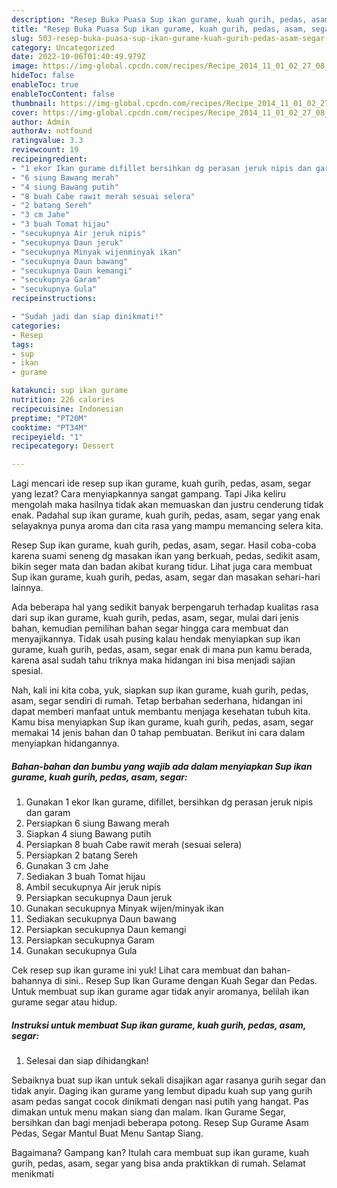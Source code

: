 ```yaml
---
description: "Resep Buka Puasa Sup ikan gurame, kuah gurih, pedas, asam, segar Anti Gagal"
title: "Resep Buka Puasa Sup ikan gurame, kuah gurih, pedas, asam, segar Anti Gagal"
slug: 503-resep-buka-puasa-sup-ikan-gurame-kuah-gurih-pedas-asam-segar-anti-gagal
category: Uncategorized
date: 2022-10-06T01:40:49.979Z
image: https://img-global.cpcdn.com/recipes/Recipe_2014_11_01_02_27_08_903_76a0e7da9471ebb23e45/680x482cq70/sup-ikan-gurame-kuah-gurih-pedas-asam-segar-foto-resep-utama.jpg
hideToc: false
enableToc: true
enableTocContent: false
thumbnail: https://img-global.cpcdn.com/recipes/Recipe_2014_11_01_02_27_08_903_76a0e7da9471ebb23e45/680x482cq70/sup-ikan-gurame-kuah-gurih-pedas-asam-segar-foto-resep-utama.jpg
cover: https://img-global.cpcdn.com/recipes/Recipe_2014_11_01_02_27_08_903_76a0e7da9471ebb23e45/680x482cq70/sup-ikan-gurame-kuah-gurih-pedas-asam-segar-foto-resep-utama.jpg
author: Admin
authorAv: notfound
ratingvalue: 3.3
reviewcount: 19
recipeingredient:
- "1 ekor Ikan gurame difillet bersihkan dg perasan jeruk nipis dan garam"
- "6 siung Bawang merah"
- "4 siung Bawang putih"
- "8 buah Cabe rawit merah sesuai selera"
- "2 batang Sereh"
- "3 cm Jahe"
- "3 buah Tomat hijau"
- "secukupnya Air jeruk nipis"
- "secukupnya Daun jeruk"
- "secukupnya Minyak wijenminyak ikan"
- "secukupnya Daun bawang"
- "secukupnya Daun kemangi"
- "secukupnya Garam"
- "secukupnya Gula"
recipeinstructions:

- "Sudah jadi dan siap dinikmati!"
categories:
- Resep
tags:
- sup
- ikan
- gurame

katakunci: sup ikan gurame 
nutrition: 226 calories
recipecuisine: Indonesian
preptime: "PT20M"
cooktime: "PT34M"
recipeyield: "1"
recipecategory: Dessert

---
```



Lagi mencari ide resep sup ikan gurame, kuah gurih, pedas, asam, segar yang lezat? Cara menyiapkannya sangat gampang. Tapi Jika keliru mengolah maka hasilnya tidak akan memuaskan dan justru cenderung tidak enak. Padahal sup ikan gurame, kuah gurih, pedas, asam, segar yang enak selayaknya punya aroma dan cita rasa yang mampu memancing selera kita.


Resep Sup ikan gurame, kuah gurih, pedas, asam, segar. Hasil coba-coba karena suami seneng dg masakan ikan yang berkuah, pedas, sedikit asam, bikin seger mata dan badan akibat kurang tidur. Lihat juga cara membuat Sup ikan gurame, kuah gurih, pedas, asam, segar dan masakan sehari-hari lainnya.

Ada beberapa hal yang sedikit banyak berpengaruh terhadap kualitas rasa dari sup ikan gurame, kuah gurih, pedas, asam, segar, mulai dari jenis bahan, kemudian pemilihan bahan segar hingga cara membuat dan menyajikannya. Tidak usah pusing kalau hendak menyiapkan sup ikan gurame, kuah gurih, pedas, asam, segar enak di mana pun kamu berada, karena asal sudah tahu triknya maka hidangan ini bisa menjadi sajian spesial.


Nah, kali ini kita coba, yuk, siapkan sup ikan gurame, kuah gurih, pedas, asam, segar sendiri di rumah. Tetap berbahan sederhana, hidangan ini dapat memberi manfaat untuk membantu menjaga kesehatan tubuh kita. Kamu bisa menyiapkan Sup ikan gurame, kuah gurih, pedas, asam, segar memakai 14 jenis bahan dan 0 tahap pembuatan. Berikut ini cara dalam menyiapkan hidangannya.

<!--inarticleads1-->

##### Bahan-bahan dan bumbu yang wajib ada dalam menyiapkan Sup ikan gurame, kuah gurih, pedas, asam, segar:

1. Gunakan 1 ekor Ikan gurame, difillet, bersihkan dg perasan jeruk nipis dan garam
1. Persiapkan 6 siung Bawang merah
1. Siapkan 4 siung Bawang putih
1. Persiapkan 8 buah Cabe rawit merah (sesuai selera)
1. Persiapkan 2 batang Sereh
1. Gunakan 3 cm Jahe
1. Sediakan 3 buah Tomat hijau
1. Ambil secukupnya Air jeruk nipis
1. Persiapkan secukupnya Daun jeruk
1. Gunakan secukupnya Minyak wijen/minyak ikan
1. Sediakan secukupnya Daun bawang
1. Persiapkan secukupnya Daun kemangi
1. Persiapkan secukupnya Garam
1. Gunakan secukupnya Gula


Cek resep sup ikan gurame ini yuk! Lihat cara membuat dan bahan-bahannya di sini.. Resep Sup Ikan Gurame dengan Kuah Segar dan Pedas. Untuk membuat sup ikan gurame agar tidak anyir aromanya, belilah ikan gurame segar atau hidup. 

<!--inarticleads2-->

##### Instruksi untuk membuat Sup ikan gurame, kuah gurih, pedas, asam, segar:


1. Selesai dan siap dihidangkan!

Sebaiknya buat sup ikan untuk sekali disajikan agar rasanya gurih segar dan tidak anyir. Daging ikan gurame yang lembut dipadu kuah sup yang gurih asam pedas sangat cocok dinikmati dengan nasi putih yang hangat. Pas dimakan untuk menu makan siang dan malam. Ikan Gurame Segar, bersihkan dan bagi menjadi beberapa potong. Resep Sup Gurame Asam Pedas, Segar Mantul Buat Menu Santap Siang. 

Bagaimana? Gampang kan? Itulah cara membuat sup ikan gurame, kuah gurih, pedas, asam, segar yang bisa anda praktikkan di rumah. Selamat menikmati
